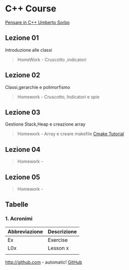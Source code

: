 # C++ Course
[Pensare in C++ Umberto Sorbo](http://www.umbertosorbo.it/pensare-in-c/)

## Lezione 01
Introduzione alle classi
> HomeWork - Cruscotto ,indicatori

## Lezione 02
Classi,gerarchie e polimorfismo
> Homework - Cruscotto, Indicatori e spie

## Lezione 03
Gestione Stack,Heap e creazione array
> Homework - Array e creare makefile
> [Cmake Tutorial](https://www.youtube.com/watch?v=wl2Srog-j7I)
## Lezione 04

> Homework - 

## Lezione 05

> Homework - 
## Tabelle
 ### 1. Acronimi

|Abbreviazione | Descrizione |
|---|---|
| Ex  | Exercise  |
| L0x  | Lesson x  | 
|   |   |


http://github.com - automatic!
[GitHub](http://github.com)


## 

